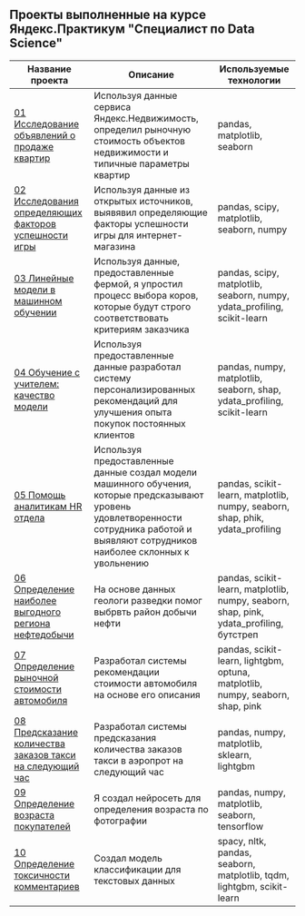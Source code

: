 ## Проекты выполненные на курсе Яндекс.Практикум "Специалист по Data Science"
| Название проекта | Описание | Используемые технологии |
|-----------|----------|----------|
| [01 Исследование объявлений о продаже квартир](https://github.com/SegaObin/Yandex-practicum-projects/blob/main/research%20of%20advertisements%20for%20apartments%20for%20sale/research_of_advertisements_for_apartments_for_sale.ipynb)   | Используя данные сервиса Яндекс.Недвижимость, определил рыночную стоимость объектов недвижимости и типичные параметры квартир |  pandas, matplotlib, seaborn|
| [02 Исследования определяющих факторов успешности игры](https://github.com/SegaObin/Yandex-practicum-projects/blob/main/Exploring%20the%20determinants%20of%20game%20success/exploring_the_determinants_of_game_success.ipynb)  |  Используя данные из открытых источников, выявявил определяющие факторы успешности игры для интернет-магазина  |  pandas, scipy, matplotlib, seaborn, numpy  |
| [03 Линейные модели в машинном обучении](https://github.com/SegaObin/Yandex-practicum-projects/blob/main/linear%20models%20in%20machine%20learning/linear_models_in_machine_learning.ipynb)  |  Используя данные, предоставленные фермой, я упростил процесс выбора коров, которые будут строго соответствовать критериям заказчика  |  pandas, scipy, matplotlib, seaborn, numpy, ydata_profiling, scikit-learn  |
| [04 Обучение с учителем: качество модели](https://github.com/SegaObin/Yandex-practicum-projects/blob/main/learning%20with%20the%20teacher%20the%20quality%20of%20the%20model/learning_with_the_teacher_the_quality_of_the_model.ipynb) | Используя предоставленные данные разработал систему персонализированных рекомендаций для улучшения опыта покупок постоянных клиентов | pandas, numpy, matplotlib, seaborn, shap, ydata_profiling, scikit-learn | 
| [05 Помощь аналитикам HR отдела](https://github.com/SegaObin/Yandex-practicum-projects/blob/main/Assisting%20HR%20department%20analysts/assisting_hr_department_analysts.ipynb) |  Используя предоставленные данные создал модели машинного обучения, которые предсказывают уровень удовлетворенности сотрудника работой и выявляют сотрудников наиболее склонных к увольнению  |  pandas, scikit-learn, matplotlib, numpy, seaborn, shap, phik, ydata_profiling  |
| [06 Определение наиболее выгодного региона нефтедобычи](https://github.com/SegaObin/Yandex-practicum-projects/blob/main/selecting%20a%20location%20for%20the%20well/selecting_a_location_for_the_well.ipynb) |  На основе данных геологи разведки помог выбрвть район добычи нефти  |  pandas, scikit-learn, matplotlib, numpy, seaborn, shap, pink, ydata_profiling, бутстреп  |
| [07 Определение рыночной стоимости автомобиля](https://github.com/SegaObin/Yandex-practicum-projects/blob/main/vehicle%20valuation/vehicle_valuation.ipynb) | Разработал системы рекомендации стоимости автомобиля на основе его описания | pandas, scikit-learn, lightgbm, optuna, matplotlib, numpy, seaborn, shap, pink|
| [08 Предсказание количества заказов такси на следующий час](https://github.com/SegaObin/Yandex-practicum-projects/blob/main/forecasting%20of%20cab%20orders/forecasting_of_cab_orders.ipynb) | Разработал системы предсказания количества заказов такси в аэропрот на следующий час| pandas, numpy, matplotlib, sklearn, lightgbm |
| [09 Определение возраста покупателей](https://github.com/SegaObin/Yandex-practicum-projects/blob/main/customer%20age%20determination/customer_age_determination.ipynb) | Я создал нейросеть для определения возраста по фотографии | pandas, numpy, matplotlib, seaborn, tensorflow |
| [10 Определение токсичности комментариев](https://github.com/SegaObin/Yandex-practicum-projects/blob/main/10%20text%20classification/text_classification.ipynb) | Создал модель классификации для текстовых данных | spacy, nltk, pandas, seaborn, matplotlib, tqdm, lightgbm, scikit-learn|

